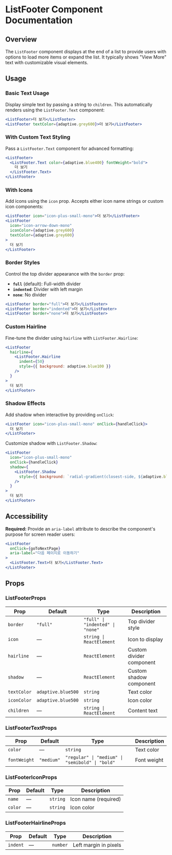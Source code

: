 # ListFooter Component Documentation

## Overview

The `ListFooter` component displays at the end of a list to provide users with options to load more items or expand the list. It typically shows "View More" text with customizable visual elements.

## Usage

### Basic Text Usage

Display simple text by passing a string to `children`. This automatically renders using the `ListFooter.Text` component:

```jsx
<ListFooter>더 보기</ListFooter>
<ListFooter textColor={adaptive.grey600}>더 보기</ListFooter>
```

### With Custom Text Styling

Pass a `ListFooter.Text` component for advanced formatting:

```jsx
<ListFooter>
  <ListFooter.Text color={adaptive.blue400} fontWeight="bold">
    더 보기
  </ListFooter.Text>
</ListFooter>
```

### With Icons

Add icons using the `icon` prop. Accepts either icon name strings or custom icon components:

```jsx
<ListFooter icon="icon-plus-small-mono">더 보기</ListFooter>
<ListFooter
  icon="icon-arrow-down-mono"
  iconColor={adaptive.grey600}
  textColor={adaptive.grey600}
>
  더 보기
</ListFooter>
```

### Border Styles

Control the top divider appearance with the `border` prop:

- **`full`** (default): Full-width divider
- **`indented`**: Divider with left margin
- **`none`**: No divider

```jsx
<ListFooter border="full">더 보기</ListFooter>
<ListFooter border="indented">더 보기</ListFooter>
<ListFooter border="none">더 보기</ListFooter>
```

### Custom Hairline

Fine-tune the divider using `hairline` with `ListFooter.Hairline`:

```jsx
<ListFooter
  hairline={
    <ListFooter.Hairline
      indent={50}
      style={{ background: adaptive.blue100 }}
    />
  }
>
  더 보기
</ListFooter>
```

### Shadow Effects

Add shadow when interactive by providing `onClick`:

```jsx
<ListFooter icon="icon-plus-small-mono" onClick={handleClick}>
  더 보기
</ListFooter>
```

Customize shadow with `ListFooter.Shadow`:

```jsx
<ListFooter
  icon="icon-plus-small-mono"
  onClick={handleClick}
  shadow={
    <ListFooter.Shadow
      style={{ background: `radial-gradient(closest-side, ${adaptive.blue100})` }}
    />
  }
>
  더 보기
</ListFooter>
```

## Accessibility

**Required:** Provide an `aria-label` attribute to describe the component's purpose for screen reader users:

```jsx
<ListFooter
  onClick={goToNextPage}
  aria-label="다음 페이지로 이동하기"
>
  <ListFooter.Text>더 보기</ListFooter.Text>
</ListFooter>
```

## Props

### ListFooterProps

| Prop | Default | Type | Description |
|------|------|---------|-------------|
| `border` | `"full"` | `"full" \| "indented" \| "none"` | Top divider style |
| `icon` | — | `string \| ReactElement` | Icon to display |
| `hairline` | — | `ReactElement` | Custom divider component |
| `shadow` | — | `ReactElement` | Custom shadow component |
| `textColor` | `adaptive.blue500` | `string` | Text color |
| `iconColor` | `adaptive.blue500` | `string` | Icon color |
| `children` | — | `string \| ReactElement` | Content text |

### ListFooterTextProps

| Prop | Default | Type | Description |
|------|------|---------|-------------|
| `color` | — | `string` | Text color |
| `fontWeight` | `"medium"` | `"regular" \| "medium" \| "semibold" \| "bold"` | Font weight |

### ListFooterIconProps

| Prop | Default | Type | Description |
|------|------|---------|-------------|
| `name` | — | `string` | Icon name (required) |
| `color` | — | `string` | Icon color |

### ListFooterHairlineProps

| Prop | Default | Type | Description |
|------|------|---------|-------------|
| `indent` | — | `number` | Left margin in pixels |

